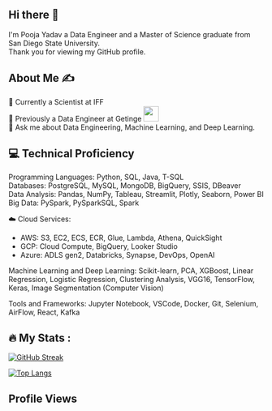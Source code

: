 ## Hi there 👋
I'm  Pooja Yadav a Data Engineer and a Master of Science graduate from San Diego State University.<br>
Thank you for viewing my GitHub profile.

## About Me ✍
:microscope: Currently a Scientist at IFF <br>
🔭 Previously a Data Engineer at Getinge <img src="https://media.giphy.com/media/WUlplcMpOCEmTGBtBW/giphy.gif" width="30"><br>
💬 Ask me about Data Engineering, Machine Learning, and Deep Learning.<br>


## 💻 Technical Proficiency
Programming Languages: Python, SQL, Java, T-SQL <br>
Databases: PostgreSQL, MySQL, MongoDB, BigQuery, SSIS, DBeaver<br>
Data Analysis: Pandas, NumPy, Tableau, Streamlit, Plotly, Seaborn, Power BI<br>
Big Data: PySpark, PySparkSQL, Spark<br>

☁️ Cloud Services:
 - AWS: S3, EC2, ECS, ECR, Glue, Lambda, Athena, QuickSight<br>
 - GCP: Cloud Compute, BigQuery, Looker Studio<br>
 - Azure: ADLS gen2, Databricks, Synapse, DevOps, OpenAI<br>

Machine Learning and Deep Learning: Scikit-learn, PCA, XGBoost, Linear Regression, Logistic Regression, Clustering Analysis, VGG16, TensorFlow, Keras, Image Segmentation (Computer Vision)<br>

Tools and Frameworks: Jupyter Notebook, VSCode, Docker, Git, Selenium, AirFlow, React, Kafka


## :fire: My Stats :
[![GitHub Streak](http://github-readme-streak-stats.herokuapp.com?user=pooja97&theme=dark&background=000000)](https://git.io/streak-stats)

[![Top Langs](https://github-readme-stats.vercel.app/api/top-langs/?username=pooja97&layout=compact&theme=vision-friendly-dark)](https://github.com/anuraghazra/github-readme-stats) 

## Profile Views
<img src="https://komarev.com/ghpvc/?username=pooja97&style=flat-square&color=blue" alt=""/>



